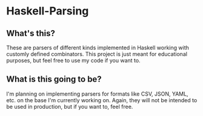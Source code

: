# Haskell-Parsing

## What's this?

These are parsers of different kinds implemented in Haskell working with customly defined combinators.
This project is just meant for educational purposes, but feel free to use my code if you want to.

## What is this going to be?

I'm planning on implementing parsers for formats like CSV, JSON, YAML, etc. on the base I'm currently working on.
Again, they will not be intended to be used in production, but if you want to, feel free.
